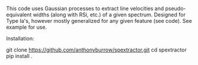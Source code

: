 This code uses Gaussian processes to extract line velocities and pseudo-equivalent widths (along with RSi, etc.) of a given spectrum. Designed for Type Ia's, however mostly generalized for any given feature (see code). See example for use.

Installation:

git clone https://github.com/anthonyburrow/spextractor.git
cd spextractor
pip install .
